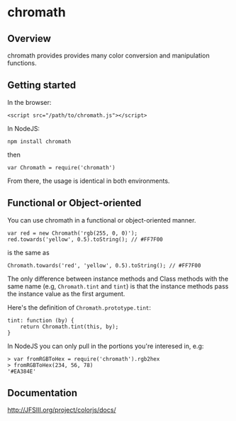 # chromath

## Overview

  chromath provides provides many color conversion and manipulation functions.

## Getting started
  In the browser:

    <script src="/path/to/chromath.js"></script>

  In NodeJS:

    npm install chromath

  then

    var Chromath = require('chromath')

  From there, the usage is identical in both environments.

## Functional or Object-oriented
  You can use chromath in a functional or object-oriented manner.

    var red = new Chromath('rgb(255, 0, 0)');
    red.towards('yellow', 0.5).toString(); // #FF7F00

  is the same as

    Chromath.towards('red', 'yellow', 0.5).toString(); // #FF7F00

  The only difference between instance methods and Class methods with
  the same name (e.g, `Chromath.tint` and `tint`) is that the instance
  methods pass the instance value as the first argument.

  Here's the definition of `Chromath.prototype.tint`:

    tint: function (by) {
        return Chromath.tint(this, by);
    }

  In NodeJS you can only pull in the portions you're interesed in,
  e.g:

    > var fromRGBToHex = require('chromath').rgb2hex
    > fromRGBToHex(234, 56, 78)
    '#EA384E'

## Documentation
  <http://JFSIII.org/project/colorjs/docs/>
